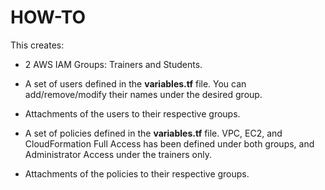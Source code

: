 # HOW-TO

This creates:

* 2 AWS IAM Groups: Trainers and Students.

* A set of users defined in the **variables.tf** file. You can add/remove/modify their names under the desired group.

* Attachments of the users to their respective groups.

* A set of policies defined in the **variables.tf** file. VPC, EC2, and CloudFormation Full Access has been defined under both groups, and Administrator Access under the trainers only.

* Attachments of the policies to their respective groups.

